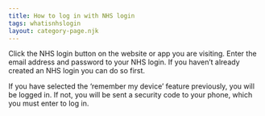 ```yaml
---
title: How to log in with NHS login
tags: whatisnhslogin
layout: category-page.njk
---
```


Click the NHS login button on the website or app you are visiting. Enter the email address and password to your NHS login. If you haven’t already created an NHS login you can do so first.

If you have selected the ‘remember my device’ feature previously, you will be logged in. If not, you will be sent a security code to your phone, which you must enter to log in.
